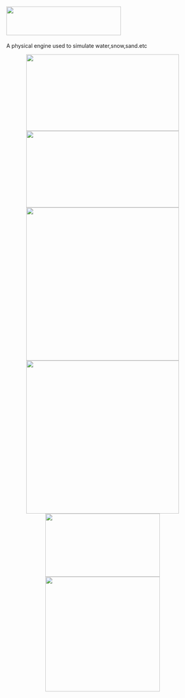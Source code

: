 # <div align=left><img width="300" height="75" src="https://github.com/YiYiXia/Flame/blob/master/MPM/Flame.png"></div>
A physical engine used to simulate water,snow,sand.etc

<div align=center><img width="400" height="200" src="https://github.com/YiYiXia/Flame/blob/master/MPM/18.05.27_SAND2.gif"><img width="400" height="200" src="https://github.com/YiYiXia/Flame/blob/master/MPM/18.05.27_SAND8.gif"/><img width="400" height="400" src="https://github.com/YiYiXia/Flame/blob/master/MPM/18.05.28_ELASTIC.gif"><img width="400" height="400" src="https://github.com/YiYiXia/Flame/blob/master/MPM/18.05.24_Snow.gif"></div>
 <div align=center > <img width="300" height="165" src="https://github.com/YiYiXia/Flame/blob/master/MPM/18.05.08-sand2.gif">
<img  width="300" height="300" src="https://github.com/YiYiXia/Flame/blob/master/MPM/18.05.23-Render.gif"></div>
